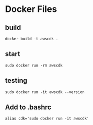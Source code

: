 # Docker Files

## build

```  
docker build -t awscdk .
```

## start

```
sudo docker run -rm awscdk
```
## testing 

```
sudo docker run -it awscdk --version
``` 

## Add to .bashrc

```
alias cdk='sudo docker run -it awscdk'
```
